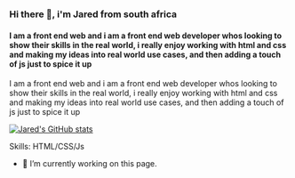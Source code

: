 ### Hi there 👋, i'm Jared from south africa
#### I am a front end web and i am a front end web developer whos looking to show their skills in the real world, i really enjoy working with html and css and making my ideas into real world use cases, and then adding a touch of js just to spice it up


I am a front end web and i am a front end web developer whos looking to show their skills in the real world, i really enjoy working with html and css and making my ideas into real world use cases, and then adding a touch of js just to spice it up


[![Jared's GitHub stats](https://github-readme-stats.vercel.app/api?username=JaredCrabbe)](https://github.com/anuraghazra/github-readme-stats)

Skills: HTML/CSS/Js

- 🔭 I’m currently working on this page. 




